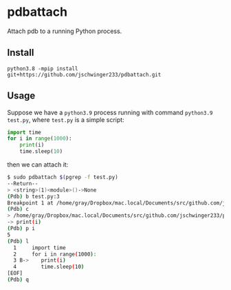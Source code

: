 # pdbattach

Attach pdb to a running Python process.

## Install

```
python3.8 -mpip install git+https://github.com/jschwinger233/pdbattach.git
```

## Usage

Suppose we have a `python3.9` process running with command `python3.9 test.py`, where `test.py` is a simple script:

```python
import time
for i in range(1000):
    print(i)
    time.sleep(10)
```

then we can attach it:

```bash
$ sudo pdbattach $(pgrep -f test.py)
--Return--
> <string>(1)<module>()->None
(Pdb) b test.py:3
Breakpoint 1 at /home/gray/Dropbox/mac.local/Documents/src/github.com/jschwinger233/pdbattach/test.py:3
(Pdb) c
> /home/gray/Dropbox/mac.local/Documents/src/github.com/jschwinger233/pdbattach/test.py(3)<module>()->None
-> print(i)
(Pdb) p i
5
(Pdb) l
  1  	import time
  2  	for i in range(1000):
  3 B->	   print(i)
  4  	   time.sleep(10)
[EOF]
(Pdb) q
```
